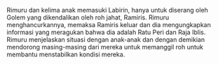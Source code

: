 Rimuru dan kelima anak memasuki Labirin, hanya untuk diserang oleh Golem yang dikendalikan oleh roh jahat, Ramiris. Rimuru menghancurkannya, memaksa Ramiris keluar dan dia mengungkapkan informasi yang meragukan bahwa dia adalah Ratu Peri dan Raja Iblis. Rimuru menjelaskan situasi dengan anak-anak dan dengan demikian mendorong masing-masing dari mereka untuk memanggil roh untuk membantu menstabilkan kondisi mereka.
